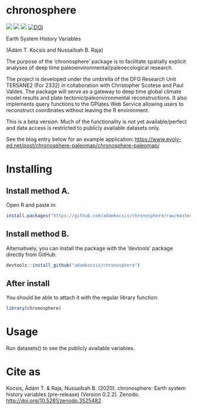 
# chronosphere

[![](https://img.shields.io/badge/devel%20version-0.2.2-green.svg)](https://github.com/adamkocsis/chronosphere)
[![](https://www.r-pkg.org/badges/version/chronosphere?color=orange)](https://cran.r-project.org/package=chronosphere)
[![](http://cranlogs.r-pkg.org/badges/grand-total/chronosphere?color=yellow)](https://cran.r-project.org/package=chronosphere)
[![DOI](https://zenodo.org/badge/DOI/10.5281/zenodo.3530703.svg)](https://doi.org/10.5281/zenodo.3530703)

Earth System History Variables

(Ádám T. Kocsis and Nussaïbah B. Raja)

The purpose of the ‘chronosphere’ package is to facilitate spatially
explicit analyses of deep time paleoenvironmental/paleoecological
research.

The project is developed under the umbrella of the DFG Research Unit
TERSANE2 (For 2332) in collaboration with Christopher Scotese and Paul
Valdes. The package will serve as a gateway to deep time global climate
model results and plate tectonic/paleonvironmental reconstructions. It
also implements query functions to the GPlates Web Service allowing
users to reconstruct coordinates without leaving the R environment.

This is a beta version. Much of the functionality is not yet
available/perfect and data access is restricted to publicly available
datasets only.

See the blog entry below for an example application:
<https://www.evolv-ed.net/post/chronosphere-paleomap/chronosphere-paleomap/>

# Installing

## Install method A.

Open R and paste
in:

``` r
install.packages("https://github.com/adamkocsis/chronosphere/raw/master/_archive/source/chronosphere_0.2.2.tar.gz", repos=NULL, type="source")
```

## Install method B.

Alternatively, you can install the package with the ‘devtools’ package
directly from GitHub:

``` r
devtools::install_github("adamkocsis/chronosphere")
```

## After install

You should be able to attach it with the regular library function:

``` r
library(chronosphere)
```

# Usage

Run datasets() to see the publicly available variables.

# Cite as

Kocsis, Ádám T. & Raja, Nussaïbah B. (2020). chronosphere: Earth system
history variables (pre-release) (Version 0.2.2). Zenodo.
<http://doi.org/10.5281/zenodo.3525482>
